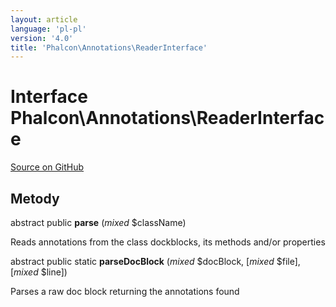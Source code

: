 ```yaml
---
layout: article
language: 'pl-pl'
version: '4.0'
title: 'Phalcon\Annotations\ReaderInterface'
---
```


# Interface **Phalcon\Annotations\ReaderInterface**

<a href="https://github.com/phalcon/cphalcon/tree/v4.0.0/phalcon/annotations/readerinterface.zep" class="btn btn-default btn-sm">Source on GitHub</a>

## Metody

abstract public **parse** (*mixed* $className)

Reads annotations from the class dockblocks, its methods and/or properties

abstract public static **parseDocBlock** (*mixed* $docBlock, [*mixed* $file], [*mixed* $line])

Parses a raw doc block returning the annotations found
